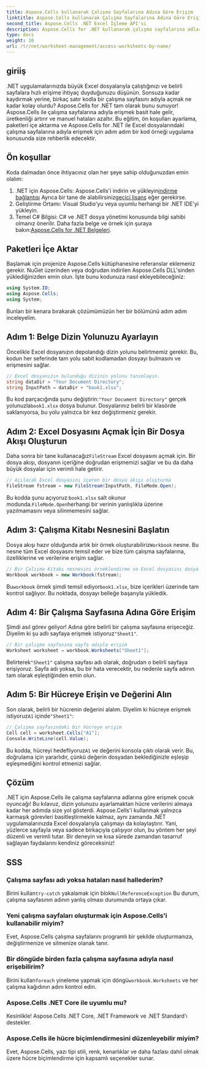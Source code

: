 ```yaml
---
title: Aspose.Cells kullanarak Çalışma Sayfalarına Adına Göre Erişim
linktitle: Aspose.Cells kullanarak Çalışma Sayfalarına Adına Göre Erişim
second_title: Aspose.Cells .NET Excel İşleme API'si
description: Aspose.Cells for .NET kullanarak çalışma sayfalarına adlarına göre nasıl erişeceğinizi öğrenin. Çalışma sayfası verilerini etkili bir şekilde almak ve görüntülemek için adım adım kılavuzumuzu izleyin.
type: docs
weight: 10
url: /tr/net/worksheet-management/access-worksheets-by-name/
---
```

## giriiş
.NET uygulamalarınızda büyük Excel dosyalarıyla çalıştığınızı ve belirli sayfalara hızlı erişime ihtiyaç duyduğunuzu düşünün. Sonsuza kadar kaydırmak yerine, birkaç satır kodla bir çalışma sayfasını adıyla açmak ne kadar kolay olurdu? Aspose.Cells for .NET tam olarak bunu sunuyor! Aspose.Cells ile çalışma sayfalarına adıyla erişmek basit hale gelir, üretkenliği artırır ve manuel hataları azaltır. Bu eğitim, ön koşulları ayarlama, paketleri içe aktarma ve Aspose.Cells for .NET ile Excel dosyalarındaki çalışma sayfalarına adıyla erişmek için adım adım bir kod örneği uygulama konusunda size rehberlik edecektir.
## Ön koşullar
Koda dalmadan önce ihtiyacınız olan her şeye sahip olduğunuzdan emin olalım:
1.  .NET için Aspose.Cells: Aspose.Cells'i indirin ve yükleyin[indirme bağlantısı](https://releases.aspose.com/cells/net/) Ayrıca bir tane de alabilirsiniz[geçici lisans](https://purchase.aspose.com/temporary-license/) eğer gerekirse.
2. Geliştirme Ortamı: Visual Studio'yu veya uyumlu herhangi bir .NET IDE'yi yükleyin.
3. Temel C# Bilgisi: C# ve .NET dosya yönetimi konusunda bilgi sahibi olmanız önerilir.
 Daha fazla belge ve örnek için şuraya bakın:[Aspose.Cells for .NET Belgeleri](https://reference.aspose.com/cells/net/).
## Paketleri İçe Aktar
Başlamak için projenize Aspose.Cells kütüphanesine referanslar eklemeniz gerekir. NuGet üzerinden veya doğrudan indirilen Aspose.Cells DLL'sinden yüklediğinizden emin olun.
İşte bunu kodunuza nasıl ekleyebileceğiniz:
```csharp
using System.IO;
using Aspose.Cells;
using System;
```
Bunları bir kenara bırakarak çözümümüzün her bir bölümünü adım adım inceleyelim.
## Adım 1: Belge Dizin Yolunuzu Ayarlayın
Öncelikle Excel dosyanızın depolandığı dizin yolunu belirtmemiz gerekir. Bu, kodun her seferinde tam yolu sabit kodlamadan dosyayı bulmasını ve erişmesini sağlar.
```csharp
// Excel dosyanızın bulunduğu dizinin yolunu tanımlayın.
string dataDir = "Your Document Directory";
string InputPath = dataDir + "book1.xlsx";
```
 Bu kod parçacığında şunu değiştirin:`"Your Document Directory"` gerçek yolunuzla`book1.xlsx` dosya bulunur. Dosyalarınız belirli bir klasörde saklanıyorsa, bu yolu yalnızca bir kez değiştirmeniz gerekir.
## Adım 2: Excel Dosyasını Açmak İçin Bir Dosya Akışı Oluşturun
 Daha sonra bir tane kullanacağız`FileStream` Excel dosyasını açmak için. Bir dosya akışı, dosyanın içeriğine doğrudan erişmemizi sağlar ve bu da daha büyük dosyalar için verimli hale getirir.
```csharp
// Açılacak Excel dosyasını içeren bir dosya akışı oluşturma
FileStream fstream = new FileStream(InputPath, FileMode.Open);
```
 Bu kodda şunu açıyoruz:`book1.xlsx` salt okunur modunda.`FileMode.Open`herhangi bir verinin yanlışlıkla üzerine yazılmamasını veya silinmemesini sağlar.
## Adım 3: Çalışma Kitabı Nesnesini Başlatın
 Dosya akışı hazır olduğunda artık bir örnek oluşturabiliriz`Workbook` nesne. Bu nesne tüm Excel dosyasını temsil eder ve bize tüm çalışma sayfalarına, özelliklerine ve verilerine erişim sağlar.
```csharp
// Bir Çalışma Kitabı nesnesini örneklendirme ve Excel dosyasını dosya akışı aracılığıyla açma
Workbook workbook = new Workbook(fstream);
```
 Bu`workbook` örnek şimdi temsil ediyor`book1.xlsx`, bize içerikleri üzerinde tam kontrol sağlıyor. Bu noktada, dosyayı belleğe başarıyla yükledik.
## Adım 4: Bir Çalışma Sayfasına Adına Göre Erişim
 Şimdi asıl görev geliyor! Adına göre belirli bir çalışma sayfasına erişeceğiz. Diyelim ki şu adlı sayfaya erişmek istiyoruz`"Sheet1"`. 
```csharp
// Bir çalışma sayfasına sayfa adıyla erişim
Worksheet worksheet = workbook.Worksheets["Sheet1"];
```
 Belirterek`"Sheet1"` çalışma sayfası adı olarak, doğrudan o belirli sayfaya erişiyoruz. Sayfa adı yoksa, bu bir hata verecektir, bu nedenle sayfa adının tam olarak eşleştiğinden emin olun.
## Adım 5: Bir Hücreye Erişin ve Değerini Alın
 Son olarak, belirli bir hücrenin değerini alalım. Diyelim ki hücreye erişmek istiyoruz`A1` içinde`"Sheet1"`:
```csharp
// Çalışma sayfasındaki bir hücreye erişim
Cell cell = worksheet.Cells["A1"];
Console.WriteLine(cell.Value);
```
Bu kodda, hücreyi hedefliyoruz`A1` ve değerini konsola çıktı olarak verir. Bu, doğrulama için yararlıdır, çünkü değerin dosyadan beklediğinizle eşleşip eşleşmediğini kontrol etmenizi sağlar.
## Çözüm
.NET için Aspose.Cells ile çalışma sayfalarına adlarına göre erişmek çocuk oyuncağı! Bu kılavuz, dizin yolunuzu ayarlamaktan hücre verilerini almaya kadar her adımda size yol gösterdi. Aspose.Cells'i kullanmak yalnızca karmaşık görevleri basitleştirmekle kalmaz, aynı zamanda .NET uygulamalarınızda Excel dosyalarıyla çalışmayı da kolaylaştırır. Yani, yüzlerce sayfayla veya sadece birkaçıyla çalışıyor olun, bu yöntem her şeyi düzenli ve verimli tutar. Bir deneyin ve kısa sürede zamandan tasarruf sağlayan faydalarını kendiniz göreceksiniz!
## SSS
### Çalışma sayfası adı yoksa hataları nasıl hallederim?
 Birini kullan`try-catch` yakalamak için blok`NullReferenceException` Bu durum, çalışma sayfasının adının yanlış olması durumunda ortaya çıkar.
### Yeni çalışma sayfaları oluşturmak için Aspose.Cells'i kullanabilir miyim?
Evet, Aspose.Cells çalışma sayfalarını programlı bir şekilde oluşturmanıza, değiştirmenize ve silmenize olanak tanır.
### Bir döngüde birden fazla çalışma sayfasına adıyla nasıl erişebilirim?
 Birini kullan`foreach` yineleme yapmak için döngü`workbook.Worksheets` ve her çalışma kağıdının adını kontrol edin.
### Aspose.Cells .NET Core ile uyumlu mu?
Kesinlikle! Aspose.Cells .NET Core, .NET Framework ve .NET Standard'ı destekler.
### Aspose.Cells ile hücre biçimlendirmesini düzenleyebilir miyim?
Evet, Aspose.Cells, yazı tipi stili, renk, kenarlıklar ve daha fazlası dahil olmak üzere hücre biçimlendirme için kapsamlı seçenekler sunar.

